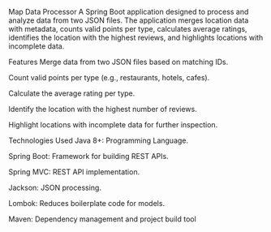 Map Data Processor
A Spring Boot application designed to process and analyze data from two JSON files. The application merges location data with metadata, counts valid points per type, calculates average ratings, identifies the location with the highest reviews, and highlights locations with incomplete data.

Features
Merge data from two JSON files based on matching IDs.

Count valid points per type (e.g., restaurants, hotels, cafes).

Calculate the average rating per type.

Identify the location with the highest number of reviews.

Highlight locations with incomplete data for further inspection.

Technologies Used
Java 8+: Programming Language.

Spring Boot: Framework for building REST APIs.

Spring MVC: REST API implementation.

Jackson: JSON processing.

Lombok: Reduces boilerplate code for models.

Maven: Dependency management and project build tool
